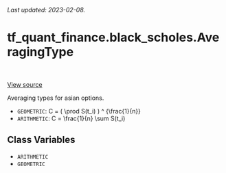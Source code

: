 <!--
This file is generated by a tool. Do not edit directly.
For open-source contributions the docs will be updated automatically.
-->

*Last updated: 2023-02-08.*

<div itemscope itemtype="http://developers.google.com/ReferenceObject">
<meta itemprop="name" content="tf_quant_finance.black_scholes.AveragingType" />
<meta itemprop="path" content="Stable" />
<meta itemprop="property" content="ARITHMETIC"/>
<meta itemprop="property" content="GEOMETRIC"/>
</div>

# tf_quant_finance.black_scholes.AveragingType

<!-- Insert buttons and diff -->

<table class="tfo-notebook-buttons tfo-api" align="left">
</table>

<a target="_blank" href="https://github.com/google/tf-quant-finance/blob/master/tf_quant_finance/black_scholes/asian_prices.py">View source</a>



Averaging types for asian options.

<!-- Placeholder for "Used in" -->

* `GEOMETRIC`: C = ( \prod S(t_i) ) ^ {\frac{1}{n}}
* `ARITHMETIC`: C = \frac{1}{n} \sum S(t_i)

## Class Variables

* `ARITHMETIC` <a id="ARITHMETIC"></a>
* `GEOMETRIC` <a id="GEOMETRIC"></a>
